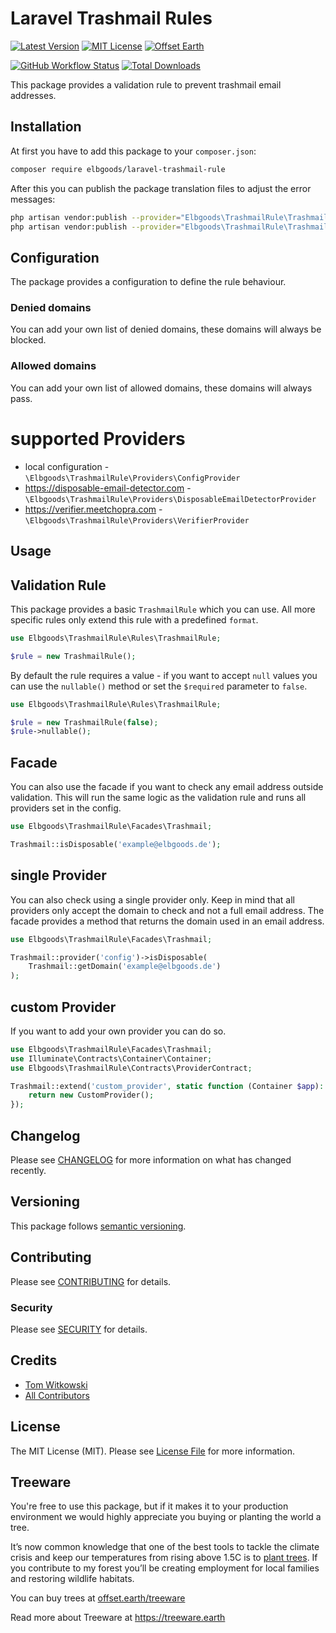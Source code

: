 # Laravel Trashmail Rules

[![Latest Version](http://img.shields.io/packagist/v/elbgoods/laravel-trashmail-rule.svg?label=Release&style=for-the-badge)](https://packagist.org/packages/elbgoods/laravel-trashmail-rule)
[![MIT License](https://img.shields.io/github/license/elbgoods/laravel-trashmail-rule.svg?label=License&color=blue&style=for-the-badge)](https://github.com/elbgoods/laravel-trashmail-rule/blob/master/LICENSE)
[![Offset Earth](https://img.shields.io/badge/Treeware-%F0%9F%8C%B3-green?style=for-the-badge&cacheSeconds=600)](https://plant.treeware.earth/elbgoods/laravel-trashmail-rule)

[![GitHub Workflow Status](https://img.shields.io/github/workflow/status/elbgoods/laravel-trashmail-rule/run-tests?label=tests&style=flat-square)](https://github.com/elbgoods/laravel-trashmail-rule/actions?query=workflow%3Arun-tests)
[![Total Downloads](https://img.shields.io/packagist/dt/elbgoods/laravel-trashmail-rule.svg?style=flat-square)](https://packagist.org/packages/elbgoods/laravel-trashmail-rule)

This package provides a validation rule to prevent trashmail email addresses.

## Installation

At first you have to add this package to your `composer.json`:

```bash
composer require elbgoods/laravel-trashmail-rule
```

After this you can publish the package translation files to adjust the error messages:

```bash
php artisan vendor:publish --provider="Elbgoods\TrashmailRule\TrashmailRuleServiceProvider" --tag=lang
php artisan vendor:publish --provider="Elbgoods\TrashmailRule\TrashmailRuleServiceProvider" --tag=config
```

## Configuration

The package provides a configuration to define the rule behaviour.

### Denied domains

You can add your own list of denied domains, these domains will always be blocked.

### Allowed domains

You can add your own list of allowed domains, these domains will always pass.

# supported Providers

* local configuration - `\Elbgoods\TrashmailRule\Providers\ConfigProvider`
* https://disposable-email-detector.com - `\Elbgoods\TrashmailRule\Providers\DisposableEmailDetectorProvider`
* https://verifier.meetchopra.com - `\Elbgoods\TrashmailRule\Providers\VerifierProvider`

## Usage

## Validation Rule

This package provides a basic `TrashmailRule` which you can use. All more specific rules only extend this rule with a predefined `format`.

```php
use Elbgoods\TrashmailRule\Rules\TrashmailRule;

$rule = new TrashmailRule();
```

By default the rule requires a value - if you want to accept `null` values you can use the `nullable()` method or set the `$required` parameter to `false`.

```php
use Elbgoods\TrashmailRule\Rules\TrashmailRule;

$rule = new TrashmailRule(false);
$rule->nullable();
```

## Facade

You can also use the facade if you want to check any email address outside validation.
This will run the same logic as the validation rule and runs all providers set in the config.

```php
use Elbgoods\TrashmailRule\Facades\Trashmail;

Trashmail::isDisposable('example@elbgoods.de');
```

## single Provider

You can also check using a single provider only. 
Keep in mind that all providers only accept the domain to check and not a full email address.
The facade provides a method that returns the domain used in an email address.

```php
use Elbgoods\TrashmailRule\Facades\Trashmail;

Trashmail::provider('config')->isDisposable(
    Trashmail::getDomain('example@elbgoods.de')
);
```

## custom Provider

If you want to add your own provider you can do so.

```php
use Elbgoods\TrashmailRule\Facades\Trashmail;
use Illuminate\Contracts\Container\Container;
use Elbgoods\TrashmailRule\Contracts\ProviderContract;

Trashmail::extend('custom_provider', static function (Container $app): ProviderContract {
    return new CustomProvider();
});
```

## Changelog

Please see [CHANGELOG](CHANGELOG.md) for more information on what has changed recently.

## Versioning

This package follows [semantic versioning](https://semver.org/).

## Contributing

Please see [CONTRIBUTING](CONTRIBUTING.md) for details.

### Security

Please see [SECURITY](SECURITY.md) for details.

## Credits

- [Tom Witkowski](https://github.com/Gummibeer)
- [All Contributors](https://github.com/elbgoods/laravel-trashmail-rule/graphs/contributors)

## License

The MIT License (MIT). Please see [License File](LICENSE) for more information.

## Treeware

You're free to use this package, but if it makes it to your production environment we would highly appreciate you buying or planting the world a tree.

It’s now common knowledge that one of the best tools to tackle the climate crisis and keep our temperatures from rising above 1.5C is to [plant trees](https://www.bbc.co.uk/news/science-environment-48870920). If you contribute to my forest you’ll be creating employment for local families and restoring wildlife habitats.

You can buy trees at [offset.earth/treeware](https://plant.treeware.earth/elbgoods/laravel-trashmail-rule)

Read more about Treeware at https://treeware.earth

